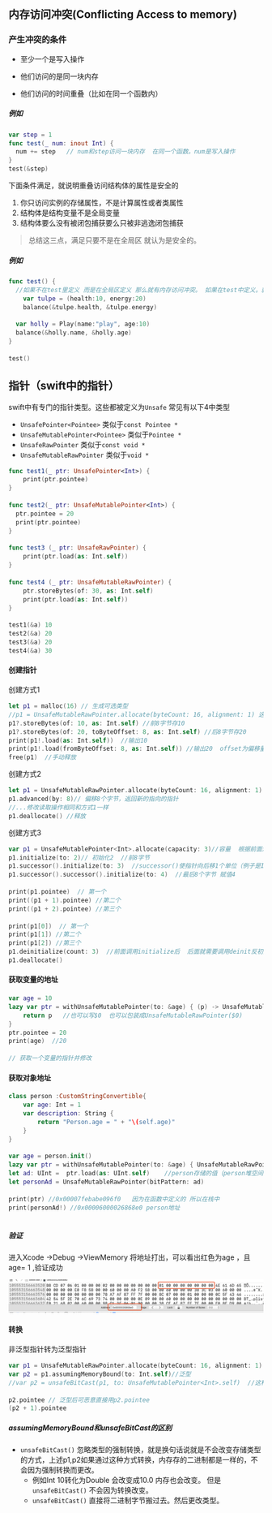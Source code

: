 ## 内存访问冲突(Conflicting Access to memory)

### 产生冲突的条件

* 至少一个是写入操作

* 他们访问的是同一块内存

* 他们访问的时间重叠（比如在同一个函数内）



##### 例如

```swift
var step = 1
func test(_ num: inout Int) {
  num += step   // num和step访问一块内存  在同一个函数。num是写入操作
}
test(&step)
```

下面条件满足，就说明重叠访问结构体的属性是安全的

1. 你只访问实例的存储属性，不是计算属性或者类属性
2. 结构体是结构变量不是全局变量
3. 结构体要么没有被闭包捕获要么只被非逃逸闭包捕获

> 总结这三点，满足只要不是在全局区 就认为是安全的。

##### 例如

```swift
func test() {
  //如果不在test里定义 而是在全局区定义 那么就有内存访问冲突。 如果在test中定义。就在栈空间。不在堆空间
	var tulpe = (health:10, energy:20)
	balance(&tulpe.health, &tulpe.energy)
  
  var holly = Play(name:"play", age:10)
  balance(&holly.name, &holly.age)
}

test()
```





## 指针（swift中的指针）

swift中有专门的指针类型。这些都被定义为`Unsafe`  常见有以下4中类型

* `UnsafePointer<Pointee>` 类似于`const Pointee *`
* `UnsafeMutablePointer<Pointee>` 类似于`Pointee *`
* `UnsafeRawPointer` 类似于`const void *`
* `UnsafeMutableRawPointer` 类似于`void *`

```swift
func test1(_ ptr: UnsafePointer<Int>) {
    print(ptr.pointee)
}

func test2(_ ptr: UnsafeMutablePointer<Int>) {
  ptr.pointee = 20
  print(ptr.pointee)
}

func test3 (_ ptr: UnsafeRawPointer) {
    print(ptr.load(as: Int.self))
}

func test4 (_ ptr: UnsafeMutableRawPointer) {
    ptr.storeBytes(of: 30, as: Int.self)
    print(ptr.load(as: Int.self))
}

test1(&a) 10
test2(&a) 20
test3(&a) 20
test4(&a) 30

```



#### 创建指针

创建方式1

```swift
let p1 = malloc(16) // 生成可选类型
//p1 = UnsafeMutableRawPointer.allocate(byteCount: 16, alignment: 1) 这么初始化也可以 不是可选类型   释放用p1.deallocate()
p1?.storeBytes(of: 10, as: Int.self) //前8字节存10
p1?.storeBytes(of: 20, toByteOffset: 8, as: Int.self) //后8字节存20
print(p1!.load(as: Int.self))  //输出10 
print(p1!.load(fromByteOffset: 8, as: Int.self)) //输出20  offset为偏移量
free(p1)  //手动释放
```
创建方式2

```swift
let p1 = UnsafeMutableRawPointer.allocate(byteCount: 16, alignment: 1)
p1.advanced(by: 8)// 偏移8个字节，返回新的指向的指针
//...修改读取操作相同和方式1一样
p1.deallocate() //释放
```

创建方式3

```swift
var p1 = UnsafeMutablePointer<Int>.allocate(capacity: 3)//容量  根据前面泛型确定具体字节 Int= 8  字节数等于8 * 3
p1.initialize(to: 2)// 初始化2  //前8字节
p1.successor().initialize(to: 3)  //successor()使指针向后移1个单位（例子是Int 也就是8个字节
p1.successor().successor().initialize(to: 4)  //最后8个字节 赋值4

print(p1.pointee)  // 第一个
print((p1 + 1).pointee) //第二个
print((p1 + 2).pointee) //第三个

print(p1[0])  // 第一个
print(p1[1]) //第二个
print(p1[2]) //第三个
p1.deinitialize(count: 3)  //前面调用initialize后  后面就需要调用deinit反初始化
p1.deallocate()
```



#### 获取变量的地址

```swift
var age = 10
lazy var ptr = withUnsafeMutablePointer(to: &age) { (p) -> UnsafeMutablePointer<Int> in
    return p   //也可以写$0  也可以包装成UnsafeMutableRawPointer($0)
}
ptr.pointee = 20
print(age)  //20

// 获取一个变量的指针并修改
```



#### 获取对象地址

```swift
class person :CustomStringConvertible{
    var age: Int = 1
    var description: String {
        return "Person.age = " + "\(self.age)"
    }
}

var age = person.init()
lazy var ptr = withUnsafeMutablePointer(to: &age) { UnsafeMutableRawPointer($0)  //获取person变量的地址值
let ad: UInt =  ptr.load(as: UInt.self)    //person存储的值（person堆空间地址值）
let personAd = UnsafeMutableRawPointer(bitPattern: ad)

print(ptr) //0x00007febabe096f0   因为在函数中定义的 所以在栈中
print(personAd!) //0x00006000026868e0 person地址    
                                                   
```

##### 验证

进入Xcode ->Debug ->ViewMemory  将地址打出，可以看出红色为age ，且 age= 1 ,验证成功

![image-20191114164734484](指针打印堆地址.png)



#### 转换

非泛型指针转为泛型指针

```swift
var p1 = UnsafeMutableRawPointer.allocate(byteCount: 16, alignment: 1) //非泛型
var p2 = p1.assumingMemoryBound(to: Int.self)//泛型
//var p2 = unsafeBitCast(p1, to: UnsafeMutablePointer<Int>.self)  //这种也可以

p2.pointee // 泛型后可恶意直接用p2.pointee
(p2 + 1).pointee
```



##### assumingMemoryBound和unsafeBitCast的区别

* `unsafeBitCast()` 忽略类型的强制转换，就是换句话说就是不会改变存储类型的方式，上述p1,p2如果通过这种方式转换，内存存的二进制都是一样的，不会因为强制转换而更改。
  *  例如Int 10转化为Double 会改变成10.0  内存也会改变。 但是`unsafeBitCast()` 不会因为转换改变。
  * `unsafeBitCast()` 直接将二进制字节搬过去。然后更改类型。

















